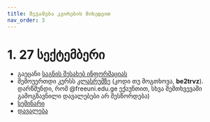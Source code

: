 ```yaml
---
title: შეჯამება კვირების მიხედვით
nav_order: 3
---
```


# 1. 27 სექტემბერი
- გაეცანი [საგნის შესახებ ინფორმაციას](/about)
- შემოუერთდი კურსს [კლასრუმზე](https://classroom.google.com/c/Mzk5NzYzODYyMjQz?cjc=be2trvz) (კოდი თუ მოგთხოვა, **be2trvz**). დარწმუნდი, რომ @freeuni.edu.ge ექაუნთით, სხვა შემთხვევაში გამოგზავნილი დავალებები არ შესწორდება)
- [სემინარი](/classwork/01_karel_intro)
- [დავალება](/homework/01_hw1_karel1)

<!--
<details markdown="block">

<summary>მომავალი კვირების გეგმა</summary>

# 2. 4 ოქტომბერი


</details>
-->